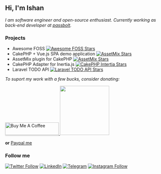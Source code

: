 ## Hi, I'm Ishan

*I am software engineer and open-source enthusiast. Currently working as back-end developer at [passbolt](https://passbolt.com).*

### Projects

- Awesome FOSS [![Awesome FOSS Stars](https://img.shields.io/github/stars/ishanvyas22/awesome-open-source-systems?style=social)](https://github.com/ishanvyas22/awesome-open-source-systems)
- CakePHP + Vue.js SPA demo application [![AssetMix Stars](https://img.shields.io/github/stars/ishanvyas22/cakephpvue-spa?style=social)](https://github.com/ishanvyas22/cakephpvue-spa)
- AssetMix plugin for CakePHP [![AssetMix Stars](https://img.shields.io/github/stars/ishanvyas22/asset-mix?style=social)](https://github.com/ishanvyas22/asset-mix)
- CakePHP Adapter for Inertia.js [![CakePHP Intertia Stars](https://img.shields.io/github/stars/ishanvyas22/cakephp-inertiajs?style=social)](https://github.com/ishanvyas22/cakephp-inertiajs)
- Laravel TODO API [![Laravel TODO API Stars](https://img.shields.io/github/stars/ishanvyas22/laravel-todo-list-api?style=social)](https://github.com/ishanvyas22/laravel-todo-list-api)

*To suport my work with a few bucks, consider donating:*

<a href="https://www.buymeacoffee.com/ishanvyas" target="_blank">
    <img src="https://www.buymeacoffee.com/assets/img/custom_images/purple_img.png" alt="Buy Me A Coffee" style="height: 41px !important;width: 174px !important;box-shadow: 0px 3px 2px 0px rgba(190, 190, 190, 0.5) !important;-webkit-box-shadow: 0px 3px 2px 0px rgba(190, 190, 190, 0.5) !important;" >
</a>

<a href="https://www.patreon.com/ishanvyas">
    <img src="https://c5.patreon.com/external/logo/become_a_patron_button@2x.png" width="160">
</a>

**or** [Paypal me](https://paypal.me/IshanVyas?locale.x=en_GB)

### Follow me

[![Twitter Follow](https://img.shields.io/badge/Twitter-%231DA1F2.svg?style=for-the-badge&logo=Twitter&logoColor=white)](https://twitter.com/Ishanvyas22)
[![LinkedIn](https://img.shields.io/badge/linkedin-%230077B5.svg?style=for-the-badge&logo=linkedin&logoColor=white)](https://www.linkedin.com/in/ishan-vyas-314111112)
[![Telegram](https://img.shields.io/badge/Telegram-2CA5E0?style=for-the-badge&logo=telegram&logoColor=white)](https://t.me/ishancodes)
[![Instagram Follow](https://img.shields.io/badge/Instagram-%23E4405F.svg?style=for-the-badge&logo=Instagram&logoColor=white)](https://www.instagram.com/ishancodes)

<!--
**ishanvyas22/ishanvyas22** is a ✨ _special_ ✨ repository because its `README.md` (this file) appears on your GitHub profile.

Here are some ideas to get you started:

- 🔭 I’m currently working on ...
- 🌱 I’m currently learning ...
- 👯 I’m looking to collaborate on ...
- 🤔 I’m looking for help with ...
- 💬 Ask me about ...
- 📫 How to reach me: ...
- 😄 Pronouns: ...
- ⚡ Fun fact: ...
-->
